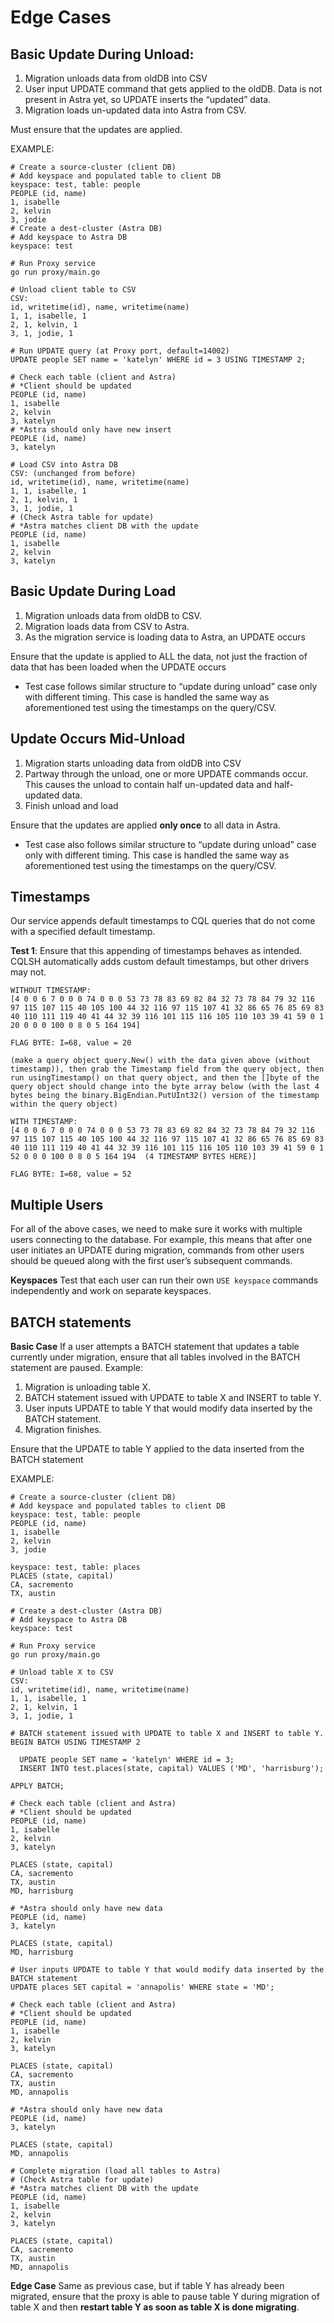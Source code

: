 # Edge Cases

## Basic Update During Unload:
1. Migration unloads data from oldDB into CSV
2. User input UPDATE command that gets applied to the oldDB. Data is not present in Astra yet, so UPDATE inserts the “updated” data.
3. Migration loads un-updated data into Astra from CSV.

Must ensure that the updates are applied.

EXAMPLE:

    # Create a source-cluster (client DB)
    # Add keyspace and populated table to client DB
    keyspace: test, table: people
    PEOPLE (id, name)
    1, isabelle
    2, kelvin
    3, jodie
    # Create a dest-cluster (Astra DB)
    # Add keyspace to Astra DB
    keyspace: test
    
    # Run Proxy service
    go run proxy/main.go
    
    # Unload client table to CSV
    CSV:
    id, writetime(id), name, writetime(name)
    1, 1, isabelle, 1
    2, 1, kelvin, 1
    3, 1, jodie, 1
    
    # Run UPDATE query (at Proxy port, default=14002)
    UPDATE people SET name = 'katelyn' WHERE id = 3 USING TIMESTAMP 2;
    
    # Check each table (client and Astra)
    # *Client should be updated
    PEOPLE (id, name)
    1, isabelle
    2, kelvin
    3, katelyn
    # *Astra should only have new insert
    PEOPLE (id, name)
    3, katelyn
    
    # Load CSV into Astra DB
    CSV: (unchanged from before)
    id, writetime(id), name, writetime(name)
    1, 1, isabelle, 1
    2, 1, kelvin, 1
    3, 1, jodie, 1
    # (Check Astra table for update)
    # *Astra matches client DB with the update
    PEOPLE (id, name)
    1, isabelle
    2, kelvin
    3, katelyn


## Basic Update During Load
1. Migration unloads data from oldDB to CSV.
2. Migration loads data from CSV to Astra.
3. As the migration service is loading data to Astra, an UPDATE occurs

Ensure that the update is applied to ALL the data, not just the fraction of data that has been loaded when the UPDATE occurs
* Test case follows similar structure to “update during unload” case only with different timing. This case is handled the same way as aforementioned test using the timestamps on the query/CSV.


## Update Occurs Mid-Unload
1. Migration starts unloading data from oldDB into CSV
2. Partway through the unload, one or more UPDATE commands occur. This causes the unload to contain half un-updated data and half-updated data.
3. Finish unload and load

Ensure that the updates are applied **only once** to all data in Astra.
* Test case also follows similar structure to “update during unload” case only with different timing. This case is handled the same way as aforementioned test using the timestamps on the query/CSV.


## Timestamps

Our service appends default timestamps to CQL queries that do not come with a specified default timestamp.

**Test 1**: Ensure that this appending of timestamps behaves as intended. CQLSH automatically adds custom default timestamps, but other drivers may not. 

    WITHOUT TIMESTAMP:
    [4 0 0 6 7 0 0 0 74 0 0 0 53 73 78 83 69 82 84 32 73 78 84 79 32 116 97 115 107 115 40 105 100 44 32 116 97 115 107 41 32 86 65 76 85 69 83 40 110 111 119 40 41 44 32 39 116 101 115 116 105 110 103 39 41 59 0 1 20 0 0 0 100 0 8 0 5 164 194]
    
    FLAG BYTE: I=68, value = 20
    
    (make a query object query.New() with the data given above (without timestamp)), then grab the Timestamp field from the query object, then run usingTimestamp() on that query object, and then the []byte of the query object should change into the byte array below (with the last 4 bytes being the binary.BigEndian.PutUInt32() version of the timestamp within the query object) 
    
    WITH TIMESTAMP: 
    [4 0 0 6 7 0 0 0 74 0 0 0 53 73 78 83 69 82 84 32 73 78 84 79 32 116 97 115 107 115 40 105 100 44 32 116 97 115 107 41 32 86 65 76 85 69 83 40 110 111 119 40 41 44 32 39 116 101 115 116 105 110 103 39 41 59 0 1 52 0 0 0 100 0 8 0 5 164 194  (4 TIMESTAMP BYTES HERE)] 
    
    FLAG BYTE: I=68, value = 52


## Multiple Users

For all of the above cases, we need to make sure it works with multiple users connecting to the database. For example, this means that after one user initiates an UPDATE during migration, commands from other users should be queued along with the first user’s subsequent commands.

**Keyspaces**
Test that each user can run their own `USE keyspace` commands independently and work on separate keyspaces.


## BATCH statements

**Basic Case**
If a user attempts a BATCH statement that updates a table currently under migration, ensure that all tables involved in the BATCH statement are paused. Example:

1. Migration is unloading table X.
2. BATCH statement issued with UPDATE to table X and INSERT to table Y.
3. User inputs UPDATE to table Y that would modify data inserted by the BATCH statement.
4. Migration finishes.

Ensure that the UPDATE to table Y applied to the data inserted from the BATCH statement

EXAMPLE:

    # Create a source-cluster (client DB)
    # Add keyspace and populated tables to client DB
    keyspace: test, table: people
    PEOPLE (id, name)
    1, isabelle
    2, kelvin
    3, jodie
    
    keyspace: test, table: places
    PLACES (state, capital)
    CA, sacremento
    TX, austin
    
    # Create a dest-cluster (Astra DB)
    # Add keyspace to Astra DB
    keyspace: test
    
    # Run Proxy service
    go run proxy/main.go
    
    # Unload table X to CSV
    CSV:
    id, writetime(id), name, writetime(name)
    1, 1, isabelle, 1
    2, 1, kelvin, 1
    3, 1, jodie, 1
    
    # BATCH statement issued with UPDATE to table X and INSERT to table Y.
    BEGIN BATCH USING TIMESTAMP 2
    
      UPDATE people SET name = 'katelyn' WHERE id = 3;
      INSERT INTO test.places(state, capital) VALUES ('MD', 'harrisburg');
    
    APPLY BATCH;
    
    # Check each table (client and Astra)
    # *Client should be updated
    PEOPLE (id, name)
    1, isabelle
    2, kelvin
    3, katelyn
    
    PLACES (state, capital)
    CA, sacremento
    TX, austin
    MD, harrisburg
    
    # *Astra should only have new data
    PEOPLE (id, name)
    3, katelyn
    
    PLACES (state, capital)
    MD, harrisburg
    
    # User inputs UPDATE to table Y that would modify data inserted by the BATCH statement
    UPDATE places SET capital = 'annapolis' WHERE state = 'MD';
    
    # Check each table (client and Astra)
    # *Client should be updated
    PEOPLE (id, name)
    1, isabelle
    2, kelvin
    3, katelyn
    
    PLACES (state, capital)
    CA, sacremento
    TX, austin
    MD, annapolis
    
    # *Astra should only have new data
    PEOPLE (id, name)
    3, katelyn
    
    PLACES (state, capital)
    MD, annapolis
    
    # Complete migration (load all tables to Astra)
    # (Check Astra table for update)
    # *Astra matches client DB with the update
    PEOPLE (id, name)
    1, isabelle
    2, kelvin
    3, katelyn
    
    PLACES (state, capital)
    CA, sacremento
    TX, austin
    MD, annapolis

**Edge Case**
Same as previous case, but if table Y has already been migrated, ensure that the proxy is able to pause table Y during migration of table X and then **restart table Y as soon as table X is done migrating**. 

